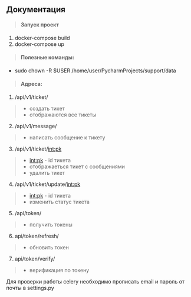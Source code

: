 ## Документация


> #### Запуск проект
1. docker-compose build
2. docker-compose up

> #### Полезные команды:
* sudo chown -R $USER /home/user/PycharmProjects/support/data

> #### Адреса:

1. /api/v1/ticket/
> * создать тикет
> * отображаются все тикеты
2. /api/v1/message/
> * написать сообщение к тикету
3. /api/v1/ticket/<int:pk>
> * <int:pk> - id тикета
> * отображаеться тикет с сообщениями
> * удалить тикет
4. /api/v1/ticket/update/<int:pk>
> * <int:pk> - id тикета
> * изменить статус тикета
5. /api/token/
> * получить токены
6. api/token/refresh/
> * обновить токен
7. api/token/verify/
> * верификация по токену

Для проверки работы celery необходимо прописать email и пароль от почты в settings.py
